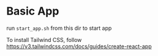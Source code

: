 # Basic App

run `start_app.sh` from this dir to start app

To install Tailwind CSS, follow https://v3.tailwindcss.com/docs/guides/create-react-app
